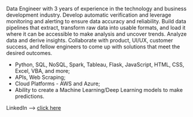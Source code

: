Data Engineer with 3 years of experience in the technology and business development industry. Develop automatic verification and leverage monitoring and alerting to ensure data accuracy and reliability. Build data pipelines that extract, transform raw data into usable formats, and load it where it can be accessible to make analysis and uncover trends. Analyze data and derive insights. Collaborate with product, UI/UX, customer success, and fellow engineers to come up with solutions that meet the desired outcomes.

* Python, SQL, NoSQL, Spark, Tableau, Flask, JavaScript, HTML, CSS, Excel, VBA, and more;<br> 
* APIs, Web Scraping;<br>
* Cloud Platforms - AWS and Azure;<br>
* Ability to create a Machine Learning/Deep Learning models to make predictions.

LinkedIn --> [click here](https://www.linkedin.com/in/marta-chesnova-24526185/) 

<!--
Design robust data models for optimal storage and performance.

I love telling stories with data. Enjoy ETL Process and Data Analysis. Always excited to uncover some trends and make predictions. Use my creative side to put detailed and interactive visualizations & dashboards to illustrate data insights.
**Email: martachesnova@gmail.com** <br>
**martachesnova/martachesnova** is a ✨ _special_ ✨ repository because its `README.md` (this file) appears on your GitHub profile.

Here are some ideas to get you started:

- 🔭 I’m currently working on ...
- 🌱 I’m currently learning ...
- 👯 I’m looking to collaborate on ...
- 🤔 I’m looking for help with ...
- 💬 Ask me about ...
- 📫 How to reach me: ...
- 😄 Pronouns: ...
- ⚡ Fun fact: ...
-->
